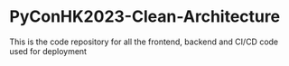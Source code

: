 # PyConHK2023-Clean-Architecture
This is the code repository for all the frontend, backend and CI/CD code used for deployment
